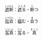 <ruby><ins>遮</ins>断<rt>しゃだん</rt></ruby>：<ruby><ins>遮</ins>る<rt>さえぎ　</rt></ruby>・<ruby>断<rt>た</rt>つ</ruby>

<ruby><ins>社</ins>会<rt>しゃだん</rt></ruby>：<ruby><ins>組</ins><rt>く</rt>む</ruby>・<ruby>会<rt>あ</rt>う</ruby>

<ruby><ins>写</ins>真<rt>しゃしん</rt></ruby>：<ruby><ins>写</ins><rt>うつ</rt>る</ruby>・<ruby>真　<rt>まこと　</rt></ruby>
